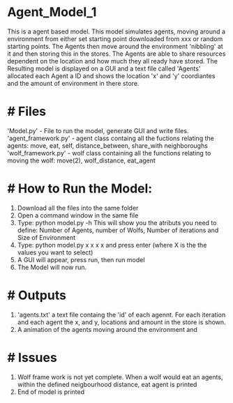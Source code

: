 # Agent_Model_1

This is a agent based model. This model simulates agents, moving around a environment from either set starting point downloaded from xxx 
or random starting points. The Agents then move around the environment 'nibbling' at it and then storing this in the stores. The Agents are able
to share resources dependent on the location and how much they all ready have stored. The Resulting model is displayed on a GUI and a text file called 
'Agents' allocated each Agent a ID and shows the location 'x' and 'y' coordiantes and the amount of environment in there store. 

# # Files 
'Model.py' - File to run the model, generate GUI and write files. 
'agent_framework.py' - agent class containg all the fuctions relating the agents: move, eat, self, distance_between, share_with neighboroughs
'wolf_framework.py' - wolf class containing all the functions relating to moving the wolf: move(2), wolf_distance, eat_agent 


# # How to Run the Model:
1) Download all the files into the same folder
2) Open a command window in the same file 
3) Type: python model.py -h  This will show you the atributs you need to define: Number of Agents, number of Wolfs, Number of iterations and Size of Environment 
4) Type: python model.py x x x x       and press enter (where X is the the values you want to select) 
5) A GUI will appear, press run, then run model
6) The Model will now run. 

# # Outputs 
1) 'agents.txt' a text file containg the 'id' of each agennt. For each iteration and each agent the x, and y, locations and amount in the store is shown. 
2) A animation of the agents moving around the environment and 

# # Issues 
1) Wolf frame work is not yet complete. When a wolf would eat an agents, within the defined neigbourhood distance, eat agent is printed
2) End of model is printed 
